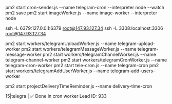 pm2 start cron-sender.js --name telegram-cron --interpreter node --watch
pm2 save
pm2 start imageWorker.js --name image-worker --interpreter node

ssh -L 6379:127.0.0.1:6379 root@147.93.127.34
ssh -L 3308:localhost:3306 root@147.93.127.34

pm2 start workers/telegramUploadWorker.js --name telegram-upload-worker
pm2 start workers/telegramMessageWorker.js --name telegram-message-worker
pm2 start workers/telegramChannelWorker.js --name telegram-channel-worker
pm2 start workers/telegramCronWorker.js --name telegram-cron-worker
pm2 start tele-cron.js --name telegram-cron
pm2 start workers/telegramAddUserWorker.js --name telegram-add-users-worker

pm2 start projectDeliveryTimeReminder.js --name delivery-time-cron

15|telegra | ✅ Done in cron worker Lead ID: 933
